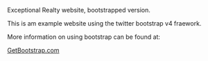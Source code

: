 Exceptional Realty website, bootstrapped version.

This is am example website using the twitter bootstrap v4 fraework.

More information on using bootstrap can be found at:

[GetBootstrap.com](http://getbootstrap.com)

